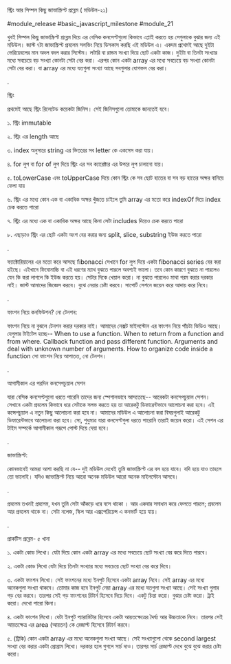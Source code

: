 স্ট্রিং আর সিম্পল কিছু জাভাস্ক্রিপ্ট প্রব্লেম ( মডিউল-২১)

#module_release #basic_javascript_milestone #module_21

খুবই সিম্পল কিছু জাভাস্ক্রিপ্ট প্রব্লেম দিয়ে এর বেসিক কনসেপ্টগুলো কিভাবে এপ্লাই করতে হয় সেগুলাকে বুঝার জন্য এই মডিউল। জাস্ট ৭টা জাভাস্ক্রিপ্ট প্রবলেম সলভিং নিয়ে ডিসকাস করছি এই মডিউল এ। একদম প্রথেমই আছে দুইটা ভেরিয়েবলের মান অদল বদল করার সিস্টেম। লটারি বা রান্ডম সংখ্যা দিয়ে ছোট একটা কাজ। দুইটা বা তিনটা সংখ্যার মধ্যে সবচেয়ে বড় সংখ্যা কোনটা সেটা বের করা। এরপর কোন একটা array এর মধ্যে সবচেয়ে বড় সংখ্যা কোনটা সেটা বের করা। বা array এর মধ্যে যতগুলা সংখ্যা আছে সবগুলার যোগফল বের করা।

.

স্ট্রিং

প্রথমেই আছে স্ট্রিং রিলেটেড কয়েকটা জিনিস। সেই জিনিসগুলো তোমাকে জানতেই হবে।

১. স্ট্রিং immutable

২. স্ট্রিং এর length আছে

৩. index অনুসারে string এর ভিতরের সব letter কে একসেস করা যায়।

৪. for লুপ বা for of লুপ দিয়ে স্ট্রিং এর সব ক্যারেক্টার এর উপরে লুপ চালানো যায়।

৫. toLowerCase এবং toUpperCase দিয়ে কোন স্ট্রিং কে সব ছোট হাতের বা সব বড় হাতের অক্ষর বানিয়ে ফেলা যায়

৬. স্ট্রিং এর মধ্যে কোন এক বা একাধিক অক্ষর খুঁজতে চাইলে তুমি array এর মতো করে indexOf দিয়ে index চেক করতে পারো

৭. স্ট্রিং এর মধ্যে এক বা একাধিক অক্ষর আছে কিনা সেটা includes দিয়েও চেক করতে পারো

৮. এছাড়াও স্ট্রিং এর ছোট একটা অংশ বের করার জন্য split, slice, substring ইউজ করতে পারো

.

ফ্যাক্টোরিয়ালের এর মতো করে আসছে fibonacci সেখানে for লুপ দিয়ে একটা fibonacci series বের করা হইছে। এইখানে ফিবোনাচ্চি বা এই ধরণের ম্যাথ বুঝতে পারলে অবশ্যই ভালো। তবে কোন কারণে বুঝতে না পারলেও যেন কি করা লাগলে কি ইউজ করতে হয়। সেটার দিকে খেয়াল করো। না বুঝতে পারলেও মাথা গরম করার দরকার নাই। জাস্ট আমাদের জিজ্ঞেস করবে। বুঝে নেয়ার চেষ্টা করবে। সাপোর্ট সেশনে জয়েন করে আদায় করে নিবে।

.

ফাংশন নিয়ে কনফিউশন? নো টেনশন:

ফাংশন নিয়ে না বুঝলে টেনশন করার দরকার নাই। আমাদের নেক্সট মাইলস্টোন এর ফাংশন নিয়ে পাঁচটা ভিডিও আছে। যেগুলার টাইটেল হচ্ছে-- When to use a function. When to return from a function and from where. Callback function and pass different function. Arguments and deal with unknown number of arguments. How to organize code inside a function সো ফাংশন নিয়ে আপাতত, নো টেনশন।

.

আগামীকাল এর পরদিন কনসেপচুয়াল সেশন

যারা বেসিক কনসেপ্টগুলো ধরতে পারেনি তাদের জন্য স্পেশালভাবে আসতেছে-- আরেকটা কনসেপচুয়াল সেশন। সেখানে একটা প্রবলেম কিভাবে ধরে সেটাকে সলভ করতে হয় তা আরেকটু ডিফারেন্টভাবে আলোচনা করা হবে। এই কন্সেপচুয়াল এ নতুন কিছু আলোচনা করা হবে না। আমাদের মডিউল এ আলোচনা করা বিষয়গুলাই আরেকটু ডিফারেন্টভাবে আলোচনা করা হবে। সো, শুধুমাত্র যারা কনসেপ্টগুলা ধরতে পারোনি তারাই জয়েন করো। এই সেশন এর টাইম সম্পর্কে আগামীকাল গরূপে পোস্ট দিয়ে দেয়া হবে।

.

জাভাস্ক্রিপ্ট:

কোনভাবেই আমরা আশা করছি না যে-- দুই মডিউল দেখেই তুমি জাভাস্ক্রিপ্ট এর বস হয়ে যাবে। যদি হয়ে যাও তাহলে তো ভালোই। যদিও জাভাস্ক্রিপ্ট নিয়ে আরো অনেক মডিউল আরো অনেক মাইলস্টোন আসবে।

.

প্রবলেম তখনই প্রবলেম, যখন তুমি সেটা আঁকড়ে ধরে বসে থাকো । আর একবার সমাধান করে ফেলতে পারলে; প্রবলেম আর প্রবলেম থাকে না। সেটা নলেজ, স্কিল আর এক্সপেরিয়েন্স এ কনভার্ট হয়ে যায়।

.

প্রাকটিস প্রব্লেম- ৫ খানা

১. একটা কোড লিখো। যেটা দিয়ে কোন একটা array এর মধ্যে সবচেয়ে ছোট সংখ্যা বের করে দিতে পারবে।

২. একটা কোড লিখো যেটা দিয়ে তিনটা সংখ্যার মধ্যে সবচেয়ে ছোট সংখ্যা বের করে দিবে।

৩. একটা ফাংশন লিখো। সেই ফাংশনের মধ্যে ইনপুট হিসেবে একটা array নিবে। সেই array এর মধ্যে অনেকগুলা সংখ্যা থাকবে। তোমার কাজ হবে ইনপুট নেয়া array এর মধ্যে যতগুলা সংখ্যা আছে। সেই সংখ্যা গুলার গড় বের করবে। তারপর সেই গড় ফাংশনের রিটার্ন হিসেবে দিয়ে দিবে। একটু চিন্তা করো। বুঝার চেষ্টা করো। ট্রাই করো। দেখো পারো কিনা।

৪. একটা ফাংশন লিখো। যেটা ইনপুট প্যারামিটার হিসেবে একটা আয়তক্ষেত্রের দৈর্ঘ্য আর উচ্চতাকে নিবে। তারপর সেই আয়তক্ষেত্র এর area (আয়তন) কে রেজাল্ট হিসেবে রিটার্ন করবে।

৫. (ট্রিকি) কোন একটা array এর মধ্যে অনেকগুলা সংখ্যা আছে। সেই সংখ্যাগুলো থেকে second largest সংখ্যা বের করার একটা প্রোগ্রাম লিখো। দরকার হলে গুগলে সার্চ দাও। তারপর সার্চ রেজাল্ট দেখে বুঝে বুঝে করার চেষ্টা করো।
